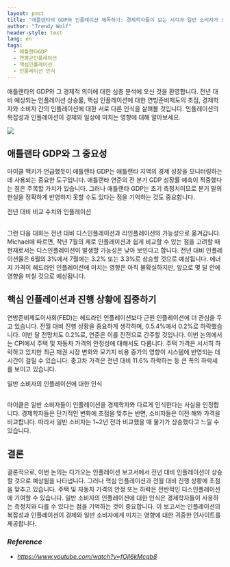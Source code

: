 ```yaml
---
layout: post
title: "애틀랜타의 GDP와 인플레이션 해독하기: 경제학자들이 보는 시각과 일반 소비자가 느끼는 시각 비교 "
author: "Trendy Wolf"
header-style: text
lang: en
tags:
  - 애틀랜타GDP
  - 연평균인플레이션
  - 핵심인플레이션
  - 인플레이션 인식
---
```


애틀랜타의 GDP와 그 경제적 의미에 대한 심층 분석에 오신 것을 환영합니다. 전년 대비 예상되는 인플레이션 상승률, 핵심 인플레이션에 대한 연방준비제도의 초점, 경제학자와 소비자 간의 인플레이션에 대한 서로 다른 인식을 살펴볼 것입니다. 인플레이션의 복잡성과 인플레이션이 경제와 일상에 미치는 영향에 대해 알아보세요. 

<img
    src="https://i.ytimg.com/vi/fOjl6kMcqb8/hqdefault.jpg"
/>






## 애틀랜타 GDP와 그 중요성

마이클 맥키가 언급했듯이 애틀랜타 GDP는 애틀랜타 지역의 경제 성장을 모니터링하는 데 사용되는 중요한 도구입니다. 애틀랜타 연준의 전 분기 GDP 성장률 예측이 적중했다는 점은 주목할 가치가 있습니다. 그러나 애틀랜타 GDP는 초기 측정치이므로 분기 말의 현실을 정확하게 반영하지 못할 수도 있다는 점을 기억하는 것도 중요합니다. 

전년 대비 비교 수치와 인플레이션 

##

그런 다음 대화는 전년 대비 디스인플레이션과 리인플레이션의 가능성으로 옮겨갑니다. Michael에 따르면, 작년 7월의 제로 인플레이션과 쉽게 비교할 수 있는 점을 고려할 때 현재로서는 디스인플레이션이 발생할 가능성은 낮아 보인다고 합니다. 전년 대비 인플레이션율은 6월의 3%에서 7월에는 3.2% 또는 3.3%로 상승할 것으로 예상됩니다. 에너지 가격이 헤드라인 인플레이션에 미치는 영향은 아직 불확실하지만, 앞으로 몇 달 안에 영향을 미칠 것으로 예상됩니다. 



## 핵심 인플레이션과 진행 상황에 집중하기

연방준비제도이사회(FED)는 헤드라인 인플레이션보다 근원 인플레이션에 더 관심을 두고 있습니다. 전월 대비 진행 상황을 중요하게 생각하며, 0.5.4%에서 0.2%로 하락했습니다. 이번 달 전망치도 0.2%로, 연준은 이를 진전으로 간주할 것입니다. 이번 논의에서는 CPI에서 주택 및 자동차 가격의 안정성에 대해서도 다룹니다. 주택 가격은 서서히 하락하고 있지만 최근 채권 시장 변화와 모기지 비용 증가의 영향이 시스템에 반영되는 데 시간이 걸릴 수 있습니다. 중고차 가격은 전년 대비 11.6% 하락하는 등 큰 폭의 하락세를 보이고 있습니다. 

일반 소비자의 인플레이션에 대한 인식 

##

마이클은 일반 소비자들이 인플레이션을 경제학자와 다르게 인식한다는 사실을 인정합니다. 경제학자들은 단기적인 변화에 초점을 맞추는 반면, 소비자들은 이전 해와 가격을 비교합니다. 따라서 일반 소비자는 1~2년 전과 비교했을 때 물가가 상승했다고 느낄 수 있습니다. 



## 결론

결론적으로, 이번 논의는 다가오는 인플레이션 보고서에서 전년 대비 인플레이션이 상승할 것으로 예상됨을 나타냅니다. 그러나 핵심 인플레이션과 전월 대비 진행 상황에 초점을 맞추고 있습니다. 주택 및 자동차 가격의 안정 또는 하락은 전반적인 디스인플레이션에 기여할 수 있습니다. 일반 소비자의 인플레이션에 대한 인식은 경제학자들이 사용하는 측정치와 다를 수 있다는 점을 기억하는 것이 중요합니다. 이 보고서는 인플레이션의 복잡성과 인플레이션이 경제와 일반 소비자에게 미치는 영향에 대한 귀중한 인사이트를 제공합니다. 


### _Reference_
- _https://www.youtube.com/watch?v=fOjl6kMcqb8_

